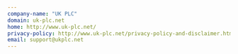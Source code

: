```yaml
---
company-name: "UK PLC"
domain: uk-plc.net
home: http://www.uk-plc.net/
privacy-policy: http://www.uk-plc.net/privacy-policy-and-disclaimer.html
email: support@ukplc.net
---
```




